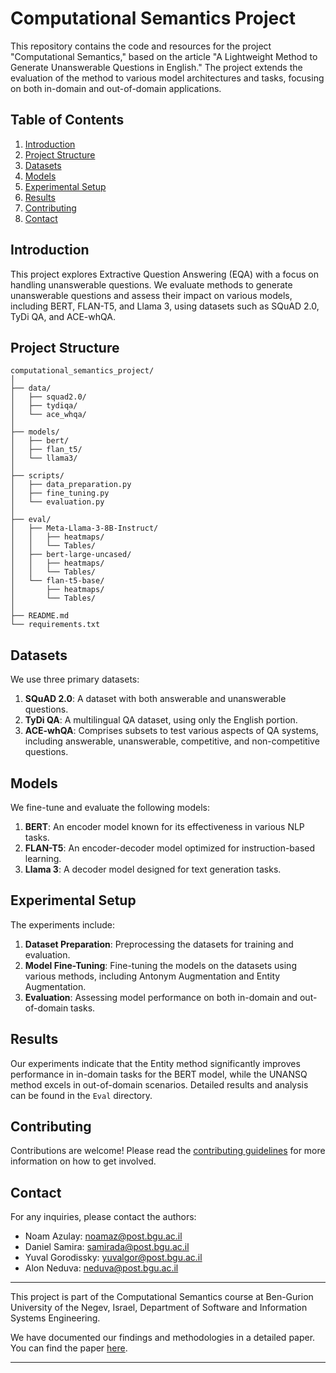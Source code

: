 
# Computational Semantics Project

This repository contains the code and resources for the project "Computational Semantics," based on the article "A Lightweight Method to Generate Unanswerable Questions in English." The project extends the evaluation of the method to various model architectures and tasks, focusing on both in-domain and out-of-domain applications.

## Table of Contents
1. [Introduction](#introduction)
2. [Project Structure](#project-structure)
3. [Datasets](#datasets)
4. [Models](#models)
5. [Experimental Setup](#experimental-setup)
6. [Results](#results)
7. [Contributing](#contributing)
8. [Contact](#contact)

## Introduction
This project explores Extractive Question Answering (EQA) with a focus on handling unanswerable questions. We evaluate methods to generate unanswerable questions and assess their impact on various models, including BERT, FLAN-T5, and Llama 3, using datasets such as SQuAD 2.0, TyDi QA, and ACE-whQA.

## Project Structure
```
computational_semantics_project/
│
├── data/
│   ├── squad2.0/
│   ├── tydiqa/
│   └── ace_whqa/
│
├── models/
│   ├── bert/
│   ├── flan_t5/
│   └── llama3/
│
├── scripts/
│   ├── data_preparation.py
│   ├── fine_tuning.py
│   └── evaluation.py
│
├── eval/
│   ├── Meta-Llama-3-8B-Instruct/
│   │   ├── heatmaps/
│   │   └── Tables/
│   ├── bert-large-uncased/
│   │   ├── heatmaps/
│   │   └── Tables/
│   └── flan-t5-base/
│       ├── heatmaps/
│       └── Tables/
│
├── README.md
└── requirements.txt
```

## Datasets
We use three primary datasets:
1. **SQuAD 2.0**: A dataset with both answerable and unanswerable questions.
2. **TyDi QA**: A multilingual QA dataset, using only the English portion.
3. **ACE-whQA**: Comprises subsets to test various aspects of QA systems, including answerable, unanswerable, competitive, and non-competitive questions.

## Models
We fine-tune and evaluate the following models:
1. **BERT**: An encoder model known for its effectiveness in various NLP tasks.
2. **FLAN-T5**: An encoder-decoder model optimized for instruction-based learning.
3. **Llama 3**: A decoder model designed for text generation tasks.

## Experimental Setup
The experiments include:
1. **Dataset Preparation**: Preprocessing the datasets for training and evaluation.
2. **Model Fine-Tuning**: Fine-tuning the models on the datasets using various methods, including Antonym Augmentation and Entity Augmentation.
3. **Evaluation**: Assessing model performance on both in-domain and out-of-domain tasks.

## Results
Our experiments indicate that the Entity method significantly improves performance in in-domain tasks for the BERT model, while the UNANSQ method excels in out-of-domain scenarios. Detailed results and analysis can be found in the `Eval` directory.

## Contributing
Contributions are welcome! Please read the [contributing guidelines](CONTRIBUTING.md) for more information on how to get involved.

## Contact
For any inquiries, please contact the authors:
- Noam Azulay: noamaz@post.bgu.ac.il
- Daniel Samira: samirada@post.bgu.ac.il
- Yuval Gorodissky: yuvalgor@post.bgu.ac.il
- Alon Neduva: neduva@post.bgu.ac.il

---

This project is part of the Computational Semantics course at Ben-Gurion University of the Negev, Israel, Department of Software and Information Systems Engineering.

We have documented our findings and methodologies in a detailed paper. You can find the paper [here](Computational_Semantics_Final_Report.pdf).

---
